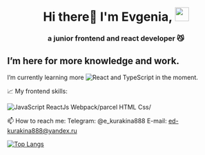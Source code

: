 <h1 align="center">Hi there👋 I'm Evgenia, 
<img src="https://github.com/blackcater/blackcater/raw/main/images/Hi.gif" height="32"/></h1>
<h3 align="center">a junior frontend and react developer 😼</h3>

<h2>I’m here for more knowledge and work.</h2>

I’m currently learning more ![React](https://img.shields.io/badge/react-%2320232a.svg?style=for-the-badge&logo=react&logoColor=%2361DAFB) and TypeScript in the moment.

📈 My frontend skills:

![JavaScript](https://img.shields.io/badge/javascript-%23323330.svg?style=for-the-badge&logo=javascript&logoColor=%23F7DF1E)
ReactJs
Webpack/parcel
HTML
Css/

📫 How to reach me:
Telegram: @e_kurakina888 
E-mail: ed-kurakina888@yandeх.ru 

[![Top Langs](https://github-readme-stats.vercel.app/api/top-langs/?username=krokodila888&layout=compact)](https://github.com/anuraghazra/github-readme-stats)
